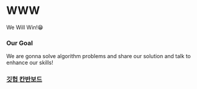 # WWW

We Will Win!😁

### Our Goal

We are gonna solve algorithm problems and share our solution and talk to enhance our skills!

### [깃헙 칸반보드](https://github.com/HanaHww2/WWW/projects/1)
